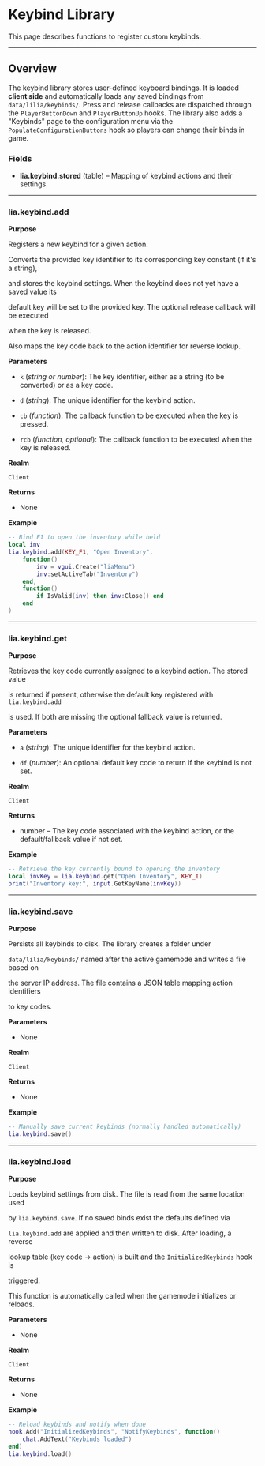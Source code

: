 # Keybind Library

This page describes functions to register custom keybinds.

---

## Overview

The keybind library stores user-defined keyboard bindings. It is loaded **client side** and automatically loads any saved bindings from `data/lilia/keybinds/`. Press and release callbacks are dispatched through the `PlayerButtonDown` and `PlayerButtonUp` hooks. The library also adds a "Keybinds" page to the configuration menu via the `PopulateConfigurationButtons` hook so players can change their binds in game.

### Fields

* **lia.keybind.stored** (table) – Mapping of keybind actions and their settings.

---

### lia.keybind.add

**Purpose**

Registers a new keybind for a given action.

Converts the provided key identifier to its corresponding key constant (if it's a string),

and stores the keybind settings. When the keybind does not yet have a saved value its

default key will be set to the provided key.  The optional release callback will be executed

when the key is released.

Also maps the key code back to the action identifier for reverse lookup.

**Parameters**

* `k` (*string or number*): The key identifier, either as a string (to be converted) or as a key code.


* `d` (*string*): The unique identifier for the keybind action.


* `cb` (*function*): The callback function to be executed when the key is pressed.


* `rcb` (*function, optional*): The callback function to be executed when the key is released.


**Realm**

`Client`


**Returns**

* None


**Example**

```lua
-- Bind F1 to open the inventory while held
local inv
lia.keybind.add(KEY_F1, "Open Inventory",
    function()
        inv = vgui.Create("liaMenu")
        inv:setActiveTab("Inventory")
    end,
    function()
        if IsValid(inv) then inv:Close() end
    end
)
```

---

### lia.keybind.get

**Purpose**

Retrieves the key code currently assigned to a keybind action.  The stored value

is returned if present, otherwise the default key registered with `lia.keybind.add`

is used.  If both are missing the optional fallback value is returned.

**Parameters**

* `a` (*string*): The unique identifier for the keybind action.


* `df` (*number*): An optional default key code to return if the keybind is not set.


**Realm**

`Client`


**Returns**

* number – The key code associated with the keybind action, or the default/fallback value if not set.


**Example**

```lua
-- Retrieve the key currently bound to opening the inventory
local invKey = lia.keybind.get("Open Inventory", KEY_I)
print("Inventory key:", input.GetKeyName(invKey))
```

---

### lia.keybind.save

**Purpose**

Persists all keybinds to disk. The library creates a folder under

`data/lilia/keybinds/` named after the active gamemode and writes a file based on

the server IP address.  The file contains a JSON table mapping action identifiers

to key codes.

**Parameters**

* None


**Realm**

`Client`


**Returns**

* None


**Example**

```lua
-- Manually save current keybinds (normally handled automatically)
lia.keybind.save()
```

---

### lia.keybind.load

**Purpose**

Loads keybind settings from disk.  The file is read from the same location used

by `lia.keybind.save`.  If no saved binds exist the defaults defined via

`lia.keybind.add` are applied and then written to disk.  After loading, a reverse

lookup table (key code → action) is built and the `InitializedKeybinds` hook is

triggered.

This function is automatically called when the gamemode initializes or reloads.

**Parameters**

* None


**Realm**

`Client`


**Returns**

* None


**Example**

```lua
-- Reload keybinds and notify when done
hook.Add("InitializedKeybinds", "NotifyKeybinds", function()
    chat.AddText("Keybinds loaded")
end)
lia.keybind.load()
```
